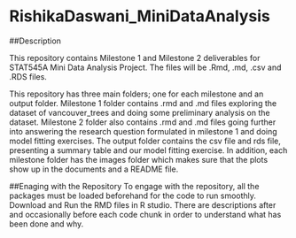# RishikaDaswani_MiniDataAnalysis

##Description

This repository contains Milestone 1 and Milestone 2 deliverables for STAT545A Mini Data Analysis Project. The files will be .Rmd, .md, .csv and .RDS files. 

This repository has three main folders; one for each milestone and an output folder. Milestone 1 folder contains .rmd and .md files exploring the dataset of vancouver_trees and doing some preliminary analysis on the dataset. Milestone 2 folder also contains .rmd and .md files going further into answering the research question formulated in milestone 1 and doing model fitting exercises. The output folder contains the csv file and rds file, presenting a summary table and our model fitting exercise. In addition, each milestone folder has the images folder which makes sure that the plots show up in the documents and a README file.  

##Enaging with the Repository
To engage with the repository, all the packages must be loaded beforehand for the code to run smoothly. Download and Run the RMD files in R studio. There are descriptions after and occasionally before each code chunk in order to understand what has been done and why. 